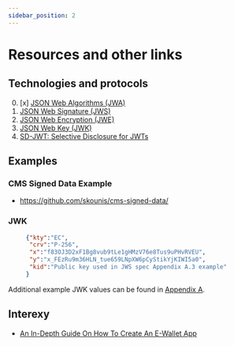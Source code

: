 ```yaml
---
sidebar_position: 2
---
```


# Resources and other links

## Technologies and protocols
0. [x] [JSON Web Algorithms (JWA)](https://datatracker.ietf.org/doc/html/rfc7518)
1. [JSON Web Signature (JWS)](https://datatracker.ietf.org/doc/html/rfc7515)
2. [JSON Web Encryption (JWE)](https://datatracker.ietf.org/doc/html/rfc7516)
3. [JSON Web Key (JWK)](https://datatracker.ietf.org/doc/html/rfc7517)
4. [SD-JWT: Selective Disclosure for JWTs](https://github.com/oauth-wg/oauth-selective-disclosure-jwt)

## Examples

### CMS Signed Data Example
* https://github.com/skounis/cms-signed-data/

### JWK

```json
     {"kty":"EC",
      "crv":"P-256",
      "x":"f83OJ3D2xF1Bg8vub9tLe1gHMzV76e8Tus9uPHvRVEU",
      "y":"x_FEzRu9m36HLN_tue659LNpXW6pCyStikYjKIWI5a0",
      "kid":"Public key used in JWS spec Appendix A.3 example"
     }
```
Additional example JWK values can be found in [Appendix A](https://datatracker.ietf.org/doc/html/rfc7517#appendix-A).

## Interexy
* [An In-Depth Guide On How To Create An E-Wallet App](https://interexy.com/an-in-depth-guide-on-how-to-create-an-e-wallet-app/)

